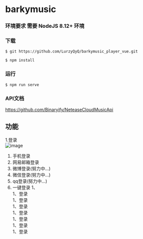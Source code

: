 # barkymusic

### 环境要求 需要 NodeJS 8.12+ 环境

### 下载

```
$ git https://github.com/LurzyQyQ/barkymusic_player_vue.git

$ npm install
```

### 运行
```
$ npm run serve
```

### API文档

https://github.com/Binaryify/NeteaseCloudMusicApi

## 功能

1.登录  
![image](https://user-images.githubusercontent.com/84315189/129353476-3171845a-6bdb-4043-9250-87880f9b5022.png)

  1. 手机登录
  2. 网易邮箱登录  
  3. 微博登录(努力中...)  
  4. 微信登录(努力中...)  
  5. qq登录(努力中...)  
  6. 一键登录
1、  
1、登录  
1、登录  
1、登录  
1、登录  
1、登录  
1、登录  
1、登录  

